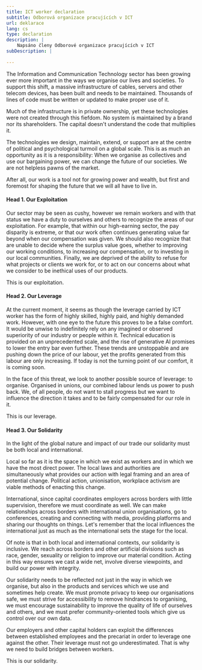 ```yaml
---
title: ICT worker declaration
subtitle: Odborová organizace pracujících v ICT
url: deklarace
lang: cs
type: declaration
description: |
    Napsáno členy Odborové organizace pracujících v ICT
subDescription: |
    
---
```


The Information and Communication Technology sector has been growing ever more important in the ways we organise our lives and societies. To support this shift, a massive infrastructure of cables, servers and other telecom devices, has been built and needs to be maintained. Thousands of lines of code must be written or updated to make proper use of it.

Much of the infrastructure is in private ownership, yet these technologies were not created through this fiefdom. No system is maintained by a brand nor its shareholders. The capital doesn't understand the code that multiplies it.

The technologies we design, maintain, extend, or support are at the centre of political and psychological turmoil on a global scale. This is as much an opportunity as it is a responsibility: When we organise as collectives and use our bargaining power, we can change the future of our societies. We are not helpless pawns of the market.

After all, our work is a tool not for growing power and wealth, but first and foremost for shaping the future that we will all have to live in.

#### Head 1. Our Exploitation

Our sector may be seen as cushy, however we remain workers and with that status we have a duty to ourselves and others to recognize the areas of our exploitation. For example, that within our high-earning sector, the pay disparity is extreme, or that our work often continues generating value far beyond when our compensation was given. We should also recognize that are unable to decide where the surplus value goes, whether to improving our working conditions, to increasing our compensation, or to investing in our local communities. Finally, we are deprived of the ability to refuse for what projects or clients we work for, or to act on our concerns about what we consider to be inethical uses of our products.

This is our exploitation.

#### Head 2. Our Leverage

At the current moment, it seems as though the leverage carried by ICT worker has the form of highly skilled, highly paid, and highly demanded work. However, with one eye to the future this proves to be a false comfort. It would be unwise to indefinitely rely on any imagined or observed superiority of our industry or people within it. Technical education is provided on an unprecedented scale, and the rise of generative AI promises to lower the entry bar even further. These trends are unstoppable and are pushing down the price of our labour, yet the profits generated from this labour are only increasing. If today is not the turning point of our comfort, it is coming soon.

In the face of this threat, we look to another possible source of leverage: to organise. Organised in unions, our combined labour lends us power to push back. We, of all people, do not want to stall progress but we want to influence the direction it takes and to be fairly compensated for our role in it.

This is our leverage.

#### Head 3. Our Solidarity

In the light of the global nature and impact of our trade our solidarity must be both local and international.

Local so far as it is the space in which we exist as workers and in which we have the most direct power. The local laws and authorities are simultaneously what provides our action with legal framing and an area of potential change. Political action, unionisation, workplace activism are viable methods of enacting this change.

International, since capital coordinates employers across borders with little supervision, therefore we must coordinate as well. We can make relationships across borders with international union organisations, go to conferences, creating and connecting with media, providing platforms and sharing our thoughts on things. Let's remember that the local influences the international just as much as the international sets the stage for the local. 

Of note is that in both local and international contexts, our solidarity is inclusive. We reach across borders and other artificial divisions such as race, gender, sexuality or religion to improve our material condition. Acting in this way ensures we cast a wide net, involve diverse viewpoints, and build our power with integrity.

Our solidarity needs to be reflected not just in the way in which we organise, but also in the products and services which we use and sometimes help create. We must promote privacy to keep our organisations safe, we must strive for accessibility to remove hindrances to organising, we must encourage sustainability to improve the quality of life of ourselves and others, and we must prefer community-oriented tools which give us control over our own data.

Our employers and other capital holders can exploit the differences between established employees and the precariat in order to leverage one against the other. Their leverage must not go underestimated. That is why we need to build bridges between workers.

This is our solidarity.
